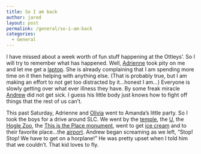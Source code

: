 ```yaml
---
title: So I am back
author: jared
layout: post
permalink: /general/so-i-am-back
categories:
  - General
---
```

I have missed about a week worth of fun stuff happening at the Ottleys&#8217;. So I will try to remember what has happened. Well, [Adrienne][1] took pity on me and let me get a [laptop][2]. She is already complaining that I am spending more time on it then helping with anything else. (That is probably true, but I am making an effort to not get too distracted by it&#8230;honest I am&#8230;) Everyone is slowly getting over what ever illness they have. By some freak miracle [Andrew][3] did not get sick. I guess his little body just knows how to fight off things that the rest of us can&#8217;t.

This past Saturday, Adrienne and [Olivia][4] went to Amanda&#8217;s little party. So I took the boys for a drive around SLC. We went by the [temple][5], the [U][6], the [Hogle Zoo][7], the [This is the Place monument][8], went to get [ice cream][9] and to their favorite place&#8230;the [airport][10]. Andrew began screaming as we left, &#8220;Stop! Stop! We have to get on a horplane!&#8221; He was pretty upset when I told him that we couldn&#8217;t. That kid loves to fly.

 [1]: http://adrienne.ottleys.net
 [2]: http://www.shopping.hp.com/webapp/shopping/computer_series.do?series_name=R3000Z_series&catLevel=2&category=notebooks/compaq_presario&storeName=computer_store
 [3]: http://gallery.ottleys.net/gallery/andrew
 [4]: http://gallery.ottleys.net/gallery/olivia
 [5]: http://www.lds.org/temples/main/0,11204,1912-1-40-2,00.html
 [6]: http://www.utah.edu/
 [7]: http://www.hoglezoo.org/
 [8]: http://www.thisistheplace.org/
 [9]: http://www.baskinrobbins.com/index_flash.html
 [10]: http://www.slcairport.com/